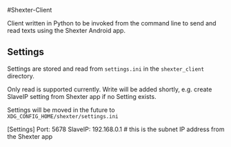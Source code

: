 #Shexter-Client

Client written in Python to be invoked from the command line to send and read texts using the Shexter Android app.

## Settings

Settings are stored and read from `settings.ini` in the `shexter_client` directory.

Only read is supported currently. Write will be added shortly, e.g. create SlaveIP setting from Shexter app if no Setting exists.

Settings will be moved in the future to `XDG_CONFIG_HOME/shexter/settings.ini`

[Settings]
Port: 5678
SlaveIP: 192.168.0.1 # this is the subnet IP address from the Shexter app
